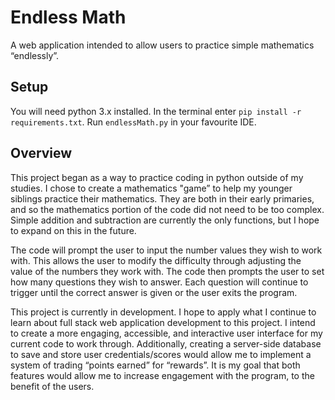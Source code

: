 # Endless Math
A web application intended to allow users to practice simple mathematics “endlessly”. 

## Setup
You will need python 3.x installed.
In the terminal enter `pip install -r requirements.txt`.
Run `endlessMath.py` in your favourite IDE.

## Overview
This project began as a way to practice coding in python outside of my studies. I chose to create a mathematics "game” to help my younger siblings practice their mathematics. They are both in their early primaries, and so the mathematics portion of the code did not need to be too complex. Simple addition and subtraction are currently the only functions, but I hope to expand on this in the future.

The code will prompt the user to input the number values they wish to work with. This allows the user to modify the difficulty through adjusting the value of the numbers they work with. The code then prompts the user to set how many questions they wish to answer. Each question will continue to trigger until the correct answer is given or the user exits the program.

This project is currently in development. I hope to apply what I continue to learn about full stack web application development to this project. I intend to create a more engaging, accessible, and interactive user interface for my current code to work through. Additionally, creating a server-side database to save and store user credentials/scores would allow me to implement a system of trading “points earned” for “rewards”. It is my goal that both features would allow me to increase engagement with the program, to the benefit of the users.

